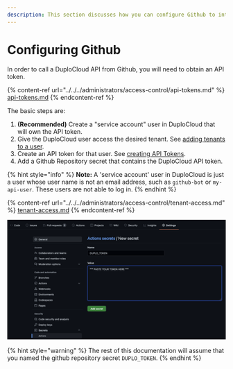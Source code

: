 ```yaml
---
description: This section discusses how you can configure Github to integrate with Duplo
---
```


# Configuring Github

In order to call a DuploCloud API from Github, you will need to obtain an API token.

{% content-ref url="../../../administrators/access-control/api-tokens.md" %}
[api-tokens.md](../../../administrators/access-control/api-tokens.md)
{% endcontent-ref %}

The basic steps are:

1. **(Recommended)** Create a "service account" user in DuploCloud that will own the API token.
2. Give the DuploCloud user access the desired tenant. See [adding tenants to a user](../../../administrators/access-control/tenant-access.md#adding-tenant-access-for-a-user).
3. Create an API token for that user. See [creating API Tokens](../../../administrators/access-control/api-tokens.md).
4. Add a Github Repository secret that contains the DuploCloud API token.&#x20;

{% hint style="info" %}
**Note:** A 'service account' user in DuploCloud is just a user whose user name is not an email address, such as `github-bot` or `my-api-user`. These users are not able to log in.
{% endhint %}

{% content-ref url="../../../administrators/access-control/tenant-access.md" %}
[tenant-access.md](../../../administrators/access-control/tenant-access.md)
{% endcontent-ref %}

![](<../../../.gitbook/assets/Screen Shot 2022-02-24 at 2.32.57 PM.png>)

{% hint style="warning" %}
The rest of this documentation will assume that you named the github repository secret `DUPLO_TOKEN`.
{% endhint %}
